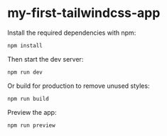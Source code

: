 # my-first-tailwindcss-app

Install the required dependencies with npm:
```bash
npm install
```

Then start the dev server:
```bash
npm run dev
```

Or build for production to remove unused styles:
```bash
npm run build
```

Preview the app:
```bash
npm run preview
```
